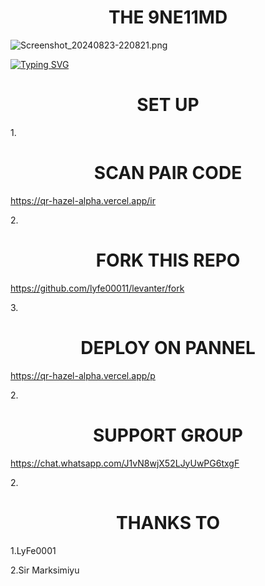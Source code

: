 <h1 align="center"> THE 9NE11MD  </h1>
<p align="center">  

![Screenshot_20240823-220821.png](https://github.com/user-attachments/assets/39bc216b-8b02-4251-a00c-8d40d0cded3c)

  
<a href="https://git.io/typing-svg"><img src="https://readme-typing-svg.demolab.com?font=Black+Ops+One&size=50&pause=1000&color=1BAFBAFF&center=true&width=910&height=100&lines=THANKS FOR CHOOSING +9NE11-MD;MULTI+DEVICE+WHATSAPP+BOT;CREATED+BY+MARK+SIMIYU;RELEASED+22.8.2024" alt="Typing SVG" /></a>
  </p>


<h1 align="center"> SET UP  </h1>
<p align="center">  



1.<h1 align="center">SCAN PAIR CODE </h1>
<p align="center">  

   

https://qr-hazel-alpha.vercel.app/ir

2.<h1 align="center"> FORK THIS REPO   </h1>
<p align="center">  

 
https://github.com/lyfe00011/levanter/fork

3.<h1 align="center"> DEPLOY ON PANNEL   </h1>
<p align="center">

https://qr-hazel-alpha.vercel.app/p

 


2.<h1 align="center"> SUPPORT GROUP   </h1>
<p align="center">

https://chat.whatsapp.com/J1vN8wjX52LJyUwPG6txgF


2.<h1 align="center"> THANKS TO   </h1>
<p align="center">

1.LyFe0001 


2.Sir Marksimiyu